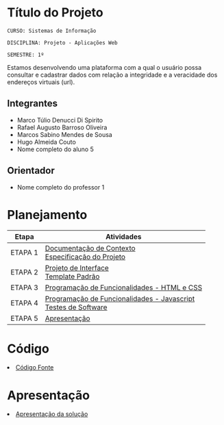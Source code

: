 # Título do Projeto

`CURSO: Sistemas de Informação`

`DISCIPLINA: Projeto - Aplicações Web`

`SEMESTRE: 1º`

Estamos desenvolvendo uma plataforma com a qual o usuário possa consultar e cadastrar dados com relação a integridade e a veracidade dos endereços virtuais (url).

## Integrantes

* Marco Túlio Denucci Di Spirito
* Rafael Augusto Barroso Oliveira
* Marcos Sabino Mendes de Sousa
* Hugo Almeida Couto
* Nome completo do aluno 5

## Orientador

* Nome completo do professor 1

# Planejamento

| Etapa         | Atividades |
|  :----:   | ----------- |
| ETAPA 1         |[Documentação de Contexto](docs/context.md) <br> [Especificação do Projeto](docs/especification.md) |
| ETAPA 2         |[Projeto de Interface](docs/interface.md) <br> [Template Padrão](docs/template.md) |
| ETAPA 3         |[Programação de Funcionalidades - HTML e CSS](docs/development.md) |
| ETAPA 4        |[Programação de Funcionalidades - Javascript](docs/development.md) <br> [Testes de Software ](docs/tests.md) |
| ETAPA 5         | [Apresentação](presentation/README.md) |

# Código

<li><a href="src/README.md"> Código Fonte</a></li>

# Apresentação

<li><a href="presentation/README.md"> Apresentação da solução</a></li>
